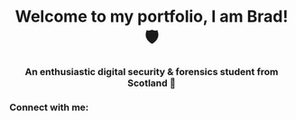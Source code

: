 <h1 align="center">Welcome to my portfolio, I am Brad! 🛡️</h1>
<h3 align="center">An enthusiastic digital security & forensics student from Scotland 🏴󠁧󠁢󠁳󠁣󠁴󠁿</h3>

<h3 align="left">Connect with me:</h3>
<p align="left">
</p>


